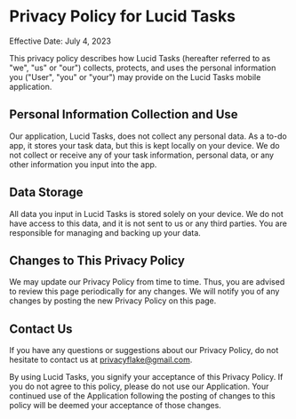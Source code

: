 # Privacy Policy for Lucid Tasks

Effective Date: July 4, 2023

This privacy policy describes how Lucid Tasks (hereafter referred to as "we", "us" or "our") collects, protects, and uses the personal information you ("User", "you" or "your") may provide on the Lucid Tasks mobile application.

## Personal Information Collection and Use

Our application, Lucid Tasks, does not collect any personal data. As a to-do app, it stores your task data, but this is kept locally on your device. We do not collect or receive any of your task information, personal data, or any other information you input into the app.

## Data Storage

All data you input in Lucid Tasks is stored solely on your device. We do not have access to this data, and it is not sent to us or any third parties. You are responsible for managing and backing up your data.

## Changes to This Privacy Policy

We may update our Privacy Policy from time to time. Thus, you are advised to review this page periodically for any changes. We will notify you of any changes by posting the new Privacy Policy on this page.

## Contact Us

If you have any questions or suggestions about our Privacy Policy, do not hesitate to contact us at privacyflake@gmail.com.

By using Lucid Tasks, you signify your acceptance of this Privacy Policy. If you do not agree to this policy, please do not use our Application. Your continued use of the Application following the posting of changes to this policy will be deemed your acceptance of those changes.
